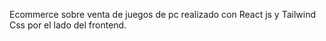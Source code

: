 Ecommerce sobre venta de juegos de pc realizado con React js y Tailwind Css por el lado del frontend.
